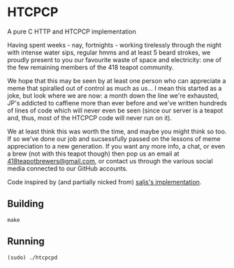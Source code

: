 # HTCPCP
 A pure C HTTP and HTCPCP implementation
 
Having spent weeks - nay, fortnights - working tirelessly through the night with intense water sips, regular hmms and at least 5 beard strokes, we proudly present to you our favourite waste of space and electricity: one of the few remaining members of the 418 teapot community.

We hope that this may be seen by at least one person who can appreciate a meme that spiralled out of control as much as us... I mean this started as a joke, but look where we are now:
a month down the line we're exhausted, JP's addicted to caffiene more than ever before and we've written hundreds of lines of code which will never even be seen (since our server is a teapot and, thus, most of the HTCPCP code will never run on it).

We at least think this was worth the time, and maybe you might think so too. If so we've done our job and sucsessfully passed on the lessons of meme appreciation to a new generation.
If you want any more info, a chat, or even a brew (not with this teapot though) then pop us an email at [418teapotbrewers@gmail.com](mailto:418teapotbrewers@gmail.com), or contact us through the various social media connected to our GitHub accounts.

Code inspired by (and partially nicked from) [saljs's implementation](https://github.com/saljs/htcpcp).

## Building
`make`

## Running
`(sudo) ./htcpcpd`